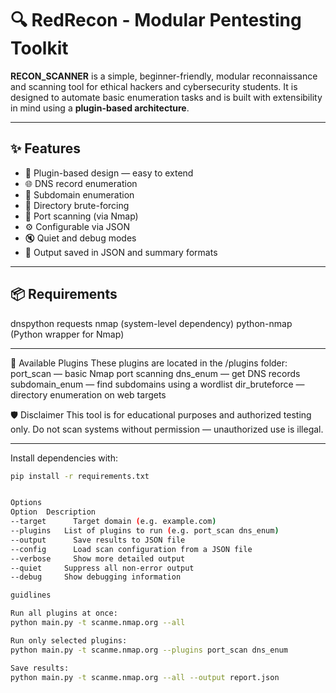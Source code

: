 # 🔍 RedRecon - Modular Pentesting Toolkit

**RECON_SCANNER** is a simple, beginner-friendly, modular reconnaissance and scanning tool for ethical hackers and cybersecurity students. It is designed to automate basic enumeration tasks and is built with extensibility in mind using a **plugin-based architecture**.

---

## ✨ Features

- 🧩 Plugin-based design — easy to extend
- 🌐 DNS record enumeration
- 📛 Subdomain enumeration
- 📂 Directory brute-forcing
- 🔌 Port scanning (via Nmap)
- ⚙️ Configurable via JSON
- 🔇 Quiet and debug modes
- 💾 Output saved in JSON and summary formats

---

## 📦 Requirements
dnspython
requests
nmap (system-level dependency)
python-nmap (Python wrapper for Nmap)



---


🔌 Available Plugins
These plugins are located in the /plugins folder:
port_scan — basic Nmap port scanning
dns_enum — get DNS records
subdomain_enum — find subdomains using a wordlist
dir_bruteforce — directory enumeration on web targets


🛡️ Disclaimer
This tool is for educational purposes and authorized testing only.
Do not scan systems without permission — unauthorized use is illegal.


---
Install dependencies with:

```bash
pip install -r requirements.txt


Options
Option	Description
--target	  Target domain (e.g. example.com)
--plugins  	List of plugins to run (e.g. port_scan dns_enum)
--output	  Save results to JSON file
--config	  Load scan configuration from a JSON file
--verbose	  Show more detailed output
--quiet	    Suppress all non-error output
--debug	    Show debugging information

guidlines

Run all plugins at once:
python main.py -t scanme.nmap.org --all

Run only selected plugins:
python main.py -t scanme.nmap.org --plugins port_scan dns_enum

Save results:
python main.py -t scanme.nmap.org --all --output report.json

